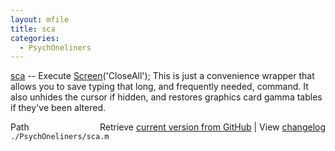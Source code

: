 ```yaml
---
layout: mfile
title: sca
categories:
  - PsychOneliners
---
```


[sca](/docs/sca) \-\- Execute [Screen](/docs/Screen)\('CloseAll'\);
This is just a convenience wrapper that allows you
to save typing that long, and frequently needed,  command.
It also unhides the cursor if hidden, and restores graphics card gamma
tables if they've been altered.



<div class="code_header" style="text-align:right;">
  <span style="float:left;">Path&nbsp;&nbsp;</span> <span class="counter">Retrieve <a href=
  "https://raw.github.com/Psychtoolbox-3/Psychtoolbox-3/beta/./PsychOneliners/sca.m">current version from GitHub</a> | View <a href=
  "https://github.com/Psychtoolbox-3/Psychtoolbox-3/commits/beta/./PsychOneliners/sca.m">changelog</a></span>
</div>
<div class="code">
  <code>./PsychOneliners/sca.m</code>
</div>
